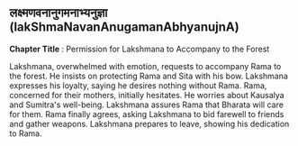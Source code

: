 ## लक्ष्मणवनानुगमनाभ्यनुज्ञा (lakShmaNavanAnugamanAbhyanujnA)
**Chapter Title** : Permission for Lakshmana to Accompany to the Forest

Lakshmana, overwhelmed with emotion, requests to accompany Rama to the forest. He insists on protecting Rama and Sita with his bow. Lakshmana expresses his loyalty, saying he desires nothing without Rama. Rama, concerned for their mothers, initially hesitates. He worries about Kausalya and Sumitra's well-being. Lakshmana assures Rama that Bharata will care for them. Rama finally agrees, asking Lakshmana to bid farewell to friends and gather weapons. Lakshmana prepares to leave, showing his dedication to Rama.
